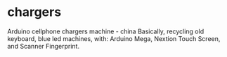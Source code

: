 # chargers
Arduino cellphone chargers machine - china
Basically, recycling old keyboard, blue led machines, with:
Arduino Mega, Nextion Touch Screen, and Scanner Fingerprint.
